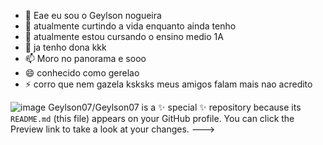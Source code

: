 - 👋 Eae eu sou o Geylson nogueira
- 👀 atualmente curtindo a vida enquanto ainda tenho
- 🌱 atualmente estou cursando o ensino medio 1A
- 💞️ ja tenho dona kkk 
- 📫 Moro no panorama e sooo
- 😄 conhecido como gerelao
- ⚡ corro que nem gazela ksksks meus amigos falam mais nao acredito 

![image](https://github.com/user-attachments/assets/69c89dd1-3720-4cc0-ab97-c495d6c2fd3b)
Geylson07/Geylson07 is a ✨ special ✨ repository because its `README.md` (this file) appears on your GitHub profile.
You can click the Preview link to take a look at your changes.
--->
